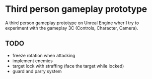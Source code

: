 # Third person gameplay prototype

A third person gameplay prototype on Unreal Engine wher I try to experiment with the gameplay 3C (Controls, Character, Camera).

## TODO
- freeze rotation when attacking
- implement enemies
- target lock with straffing (face the target while locked)
- guard and parry system
